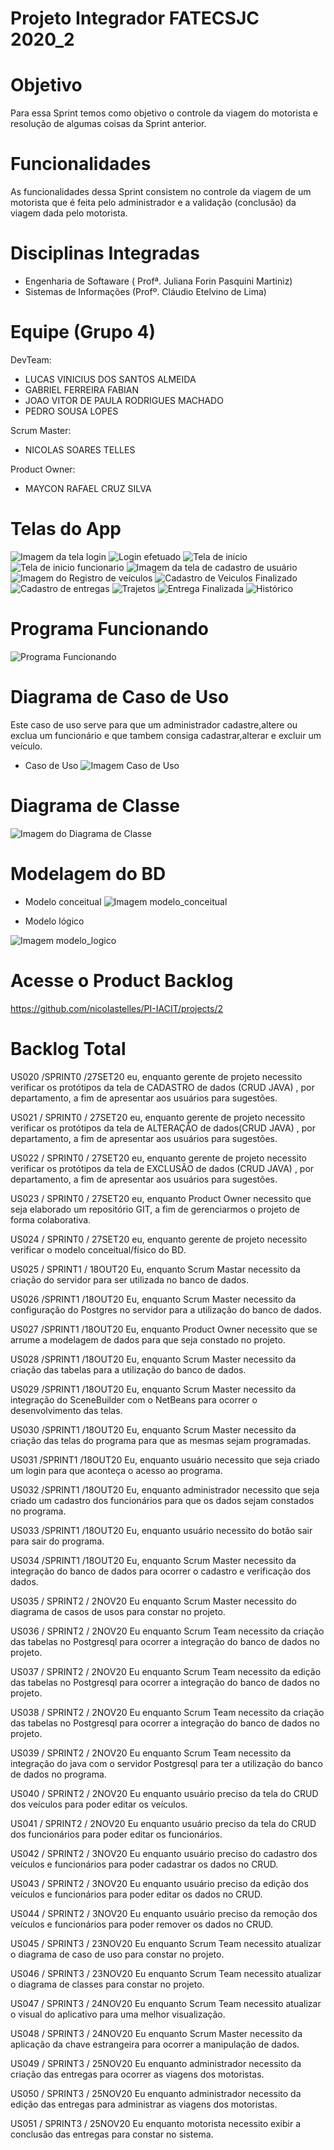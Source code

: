 # Projeto Integrador FATECSJC 2020_2

# Objetivo
Para essa Sprint temos como objetivo o controle da viagem do motorista e resolução de algumas coisas da Sprint anterior.

# Funcionalidades
As funcionalidades dessa Sprint consistem no controle da viagem de um motorista que é feita pelo administrador e a validação (conclusão) da viagem dada pelo motorista.

# Disciplinas Integradas
- Engenharia de Softaware ( Profª. Juliana Forin Pasquini Martiniz) 
- Sistemas de Informações (Profº. Cláudio Etelvino de Lima)

# Equipe (Grupo 4)
DevTeam:
- LUCAS VINICIUS DOS SANTOS ALMEIDA
- GABRIEL FERREIRA FABIAN
- JOAO VITOR DE PAULA RODRIGUES MACHADO
- PEDRO SOUSA LOPES

Scrum Master:
- NICOLAS SOARES TELLES

Product Owner:

- MAYCON RAFAEL CRUZ SILVA

# Telas do App
![Imagem da tela login](Docs/img/login.png "Tela de Login")
![Login efetuado](Docs/img/login_efetuado.png)
![Tela de inicio](Docs/img/tela_inicio.jpeg)
![Tela de inicio funcionario](Docs/img/func.png)
![Imagem da tela de cadastro de usuário](Docs/img/cadastro_funcionario.png "Tela cadastro de funcionário")
![Imagem do Registro de veículos](Docs/img/cadastro_veiculos.png "Tela registro veiculo")
![Cadastro de Veiculos Finalizado](Docs/img/cadastro_veiculos_finalizado.png)
![Cadastro de entregas](Docs/img/crud_entregas.png)
![Trajetos](Docs/img/trajetos.jpeg)
![Entrega Finalizada](Docs/img/entrega_finalizada.png)
![Histórico](Docs/img/historico.png)


# Programa Funcionando
![Programa Funcionando](https://user-images.githubusercontent.com/60347505/99319757-e7675f80-2848-11eb-922a-76609d5d33ee.gif)

# Diagrama de Caso de Uso
Este caso de uso serve para que um administrador cadastre,altere ou exclua um funcionário e que tambem consiga cadastrar,alterar e excluir um veículo.

- Caso de Uso
![Imagem Caso de Uso](Docs/img/caso_de_uso.png)


# Diagrama de Classe
![Imagem do Diagrama de Classe](Docs/img/diagrama_classes.jpg "Diagrama de Classes")




# Modelagem do BD
- Modelo conceitual
![Imagem modelo_conceitual](Docs/img/modelo_conceitual.jpg "Modelo Conceitual")

- Modelo lógico

![Imagem modelo_logico](Docs/img/modelo_logico.jpg "Modelo Lógico")


# Acesse o Product Backlog
https://github.com/nicolastelles/PI-IACIT/projects/2


# Backlog Total

US020 /SPRINT0 /27SET20
eu, enquanto gerente de projeto necessito verificar os protótipos da tela de CADASTRO de dados (CRUD JAVA) , por departamento, a fim de apresentar aos usuários para sugestões.

US021 / SPRINT0 / 27SET20
eu, enquanto gerente de projeto necessito verificar os protótipos da tela de ALTERAÇÃO de dados(CRUD JAVA) , por departamento, a fim de apresentar aos usuários para sugestões.

US022 / SPRINT0 / 27SET20
eu, enquanto gerente de projeto necessito verificar os protótipos da tela de EXCLUSÃO de dados (CRUD JAVA) , por departamento, a fim de apresentar aos usuários para sugestões.

US023 / SPRINT0 / 27SET20
eu, enquanto Product Owner necessito que seja elaborado um repositório GIT, a fim de gerenciarmos o projeto de forma colaborativa.

US024 / SPRINT0 / 27SET20
eu, enquanto gerente de projeto necessito verificar o modelo conceitual/físico do BD.

US025 / SPRINT1 / 18OUT20
Eu, enquanto Scrum Mastar necessito da criação do servidor para ser utilizada no banco de dados.

US026 /SPRINT1 /18OUT20
Eu, enquanto Scrum Master necessito da configuração do Postgres no servidor para a utilização do banco de dados.

US027 /SPRINT1 /18OUT20
Eu, enquanto Product Owner necessito que se arrume a modelagem de dados para que seja constado no projeto.

US028 /SPRINT1 /18OUT20
Eu, enquanto Scrum Master necessito da criação das tabelas para a utilização do banco de dados.

US029 /SPRINT1 /18OUT20
Eu, enquanto Scrum Master necessito da integração do SceneBuilder com o NetBeans para ocorrer o desenvolvimento das telas.

US030 /SPRINT1 /18OUT20
Eu, enquanto Scrum Master necessito da criação das telas do programa para que as mesmas sejam programadas.

US031 /SPRINT1 /18OUT20
Eu, enquanto usuário necessito que seja criado um login para que aconteça o acesso ao programa.

US032 /SPRINT1 /18OUT20
Eu, enquanto administrador necessito que seja criado um cadastro dos funcionários para que os dados sejam constados no programa.

US033 /SPRINT1 /18OUT20
Eu, enquanto usuário necessito do botão sair para sair do programa.

US034 /SPRINT1 /18OUT20
Eu, enquanto Scrum Master necessito da integração do banco de dados para ocorrer o cadastro e verificação dos dados.

US035 / SPRINT2 / 2NOV20
Eu enquanto Scrum Master necessito do diagrama de casos de usos para constar no projeto.

US036 / SPRINT2 / 2NOV20
Eu enquanto Scrum Team necessito da criação das tabelas no Postgresql para ocorrer a integração do banco de dados no projeto.

US037 / SPRINT2 / 2NOV20
Eu enquanto Scrum Team necessito da edição das tabelas no Postgresql para ocorrer a integração do banco de dados no projeto.

US038 / SPRINT2 / 2NOV20
Eu enquanto Scrum Team necessito da criação das tabelas no Postgresql para ocorrer a integração do banco de dados no projeto.

US039 / SPRINT2 / 2NOV20
Eu enquanto Scrum Team necessito da integração do java com o servidor Postgresql para ter a utilização do banco de dados no programa.

US040 / SPRINT2 / 2NOV20
Eu enquanto usuário preciso da tela do CRUD dos veículos para poder editar os veículos.

US041 / SPRINT2 / 2NOV20
Eu enquanto usuário preciso da tela do CRUD dos funcionários para poder editar os funcionários.

US042 / SPRINT2 / 3NOV20
Eu enquanto usuário preciso do cadastro dos veículos e funcionários para poder cadastrar os dados no CRUD.

US043 / SPRINT2 / 3NOV20
Eu enquanto usuário preciso da edição dos veículos e funcionários para poder editar os dados no CRUD.

US044 / SPRINT2 / 3NOV20
Eu enquanto usuário preciso da remoção dos veículos e funcionários para poder remover os dados no CRUD.

US045 / SPRINT3 / 23NOV20
Eu enquanto Scrum Team necessito atualizar o diagrama de caso de uso para constar no projeto.

US046 / SPRINT3 / 23NOV20
Eu enquanto Scrum Team necessito atualizar o diagrama de classes para constar no projeto.

US047 / SPRINT3 / 24NOV20
Eu enquanto Scrum Team necessito atualizar o visual do aplicativo para uma melhor visualização.

US048 / SPRINT3 / 24NOV20
Eu enquanto Scrum Master necessito da aplicação da chave estrangeira para ocorrer a manipulação de dados.

US049 / SPRINT3 / 25NOV20
Eu enquanto administrador necessito da criação das entregas para ocorrer as viagens dos motoristas.

US050 / SPRINT3 / 25NOV20
Eu enquanto administrador necessito da edição das entregas para administrar as viagens dos motoristas.

US051 / SPRINT3 / 25NOV20
Eu enquanto motorista necessito exibir a conclusão das entregas para constar no sistema.
